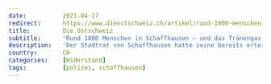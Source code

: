 ```yaml
---
date:          2021-04-17
redirect:      https://www.dieostschweiz.ch/artikel/rund-1000-menschen-in-schaffhausen-und-das-traenengas-blieb-aus-DvOjb4G
title:         Die Ostschweiz
subtitle:      'Rund 1000 Menschen in Schaffhausen – und das Tränengas blieb aus'
description:   'Der Stadtrat von Schaffhausen hatte seine bereits erteilte Bewilligung zwar kurz zuvor zurückgezogen. Doch wie erwartet haben sich am Samstag dennoch Gegner der Coronamassnahmen in der Munotstadt versammelt. Die Polizei griff nicht ein, der Anlass blieb friedlich.'
country:       CH
categories:    [Widerstand]
tags:          [polizei, schaffhausen]
---
```

